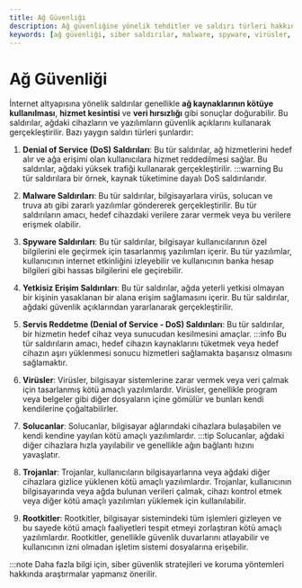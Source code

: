 ```yaml
---
title: Ağ Güvenliği
description: Ağ güvenliğine yönelik tehditler ve saldırı türleri hakkında bilgi verilmektedir. Bu içerik, kullanıcıların ağlarını korumaları için gerekli bilgileri kapsamaktadır.
keywords: [ağ güvenliği, siber saldırılar, malware, spyware, virüsler, rootkitler, dayalı saldırılar]
---
```


# Ağ Güvenliği

İnternet altyapısına yönelik saldırılar genellikle **ağ kaynaklarının kötüye kullanılması**, **hizmet kesintisi** ve **veri hırsızlığı** gibi sonuçlar doğurabilir. Bu saldırılar, ağdaki cihazların ve yazılımların güvenlik açıklarını kullanarak gerçekleştirilir. Bazı yaygın saldırı türleri şunlardır:

1. **Denial of Service (DoS) Saldırıları**: Bu tür saldırılar, ağ hizmetlerini hedef alır ve ağa erişimi olan kullanıcılara hizmet reddedilmesi sağlar. Bu saldırılar, ağdaki yüksek trafiği kullanarak gerçekleştirilir. :::warning Bu tür saldırılara bir örnek, kaynak tüketimine dayalı DoS saldırılarıdır.

2. **Malware Saldırıları**: Bu tür saldırılar, bilgisayarlara virüs, solucan ve truva atı gibi zararlı yazılımlar göndererek gerçekleştirilir. Bu tür saldırıların amacı, hedef cihazdaki verilere zarar vermek veya bu verilere erişmek olabilir.

3. **Spyware Saldırıları**: Bu tür saldırılar, bilgisayar kullanıcılarının özel bilgilerini ele geçirmek için tasarlanmış yazılımları içerir. Bu tür yazılımlar, kullanıcının internet etkinliğini izleyebilir ve kullanıcının banka hesap bilgileri gibi hassas bilgilerini ele geçirebilir.

4. **Yetkisiz Erişim Saldırıları**: Bu tür saldırılar, ağda yeterli yetkisi olmayan bir kişinin yasaklanan bir alana erişim sağlamasını içerir. Bu tür saldırılar, ağdaki güvenlik açıklarından yararlanarak gerçekleştirilir.

5. **Servis Reddetme (Denial of Service - DoS) Saldırıları**: Bu tür saldırılar, bir hizmetin hedef cihaz veya sunucudan kesilmesini amaçlar. :::info Bu tür saldırıların amacı, hedef cihazın kaynaklarını tüketmek veya hedef cihazın aşırı yüklenmesi sonucu hizmetleri sağlamakta başarısız olmasını sağlamaktır.

6. **Virüsler**: Virüsler, bilgisayar sistemlerine zarar vermek veya veri çalmak için tasarlanmış kötü amaçlı yazılımlardır. Virüsler, genellikle program veya belgeler gibi diğer dosyaların içine gömülür ve bunları kendi kendilerine çoğaltabilirler.

7. **Solucanlar**: Solucanlar, bilgisayar ağlarındaki cihazlara bulaşabilen ve kendi kendine yayılan kötü amaçlı yazılımlardır. :::tip Solucanlar, ağdaki diğer cihazlara hızla yayılabilir ve genellikle ağın bağlantı hızını yavaşlatır.

8. **Trojanlar**: Trojanlar, kullanıcıların bilgisayarlarına veya ağdaki diğer cihazlara gizlice yüklenen kötü amaçlı yazılımlardır. Trojanlar, kullanıcının bilgisayarında veya ağda bulunan verileri çalmak, cihazı kontrol etmek veya diğer kötü amaçlı yazılımları yüklemek için kullanılabilir.

9. **Rootkitler**: Rootkitler, bilgisayar sistemindeki tüm işlemleri gizleyen ve bu sayede kötü amaçlı faaliyetleri tespit etmeyi zorlaştıran kötü amaçlı yazılımlardır. Rootkitler, genellikle güvenlik duvarlarını atlayabilir ve kullanıcının izni olmadan işletim sistemi dosyalarına erişebilir.

:::note Daha fazla bilgi için, siber güvenlik stratejileri ve koruma yöntemleri hakkında araştırmalar yapmanız önerilir.